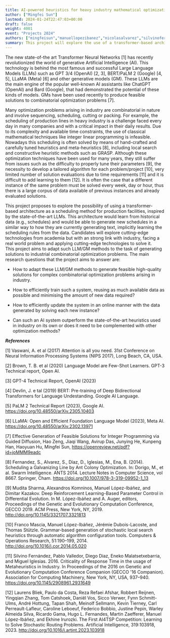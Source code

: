 ```yaml
---
title: AI-powered heuristics for heavy industry mathematical optimization
author: ["Mingfei Sun"]
lastmod: 2024-01-24T22:47:03+00:00
draft: false
weight: 4001
event: "Projects 2024"
authors: ["mingfeisun","manuellopezibanez","nicolasalvarez","silvinofernandez"]
summary: This project will explore the use of a transformer-based architecture, inspired by state-of-the-art LLMs, as a scheduling method for industrial production facilities. This architecture would learn from historical data and generate new schedules in a similar way to how they generate text, implicitly learning the scheduling rules from the data. This approach will be an alternative (or complement) optimization meta-heuristics. This project will explore cutting-edge technologies from academia but with an strong link with industry.
---
```


The new state-of-the art Transformer Neural Networks [1] has recently revolutionized the world of generative Artificial Intelligence (AI). This technology is behind the most famous and successful Large Language Models (LLMs) such as GPT 3/4 (OpenAI) [2, 3], BERT/PaLM 2 (Google) [4, 5], LLaMA (Meta) [6] and other generative models (GM). These LLMs are the main engine of the popular well-known AI assistants like ChatGPT (OpenAI) and Bard (Google), that had demonstrated the potential of these kinds of models. GMs have been used recently to produce feasible solutions to combinatorial optimization problems [7].

Many optimization problems arising in industry are combinatorial in nature and involve sequencing, scheduling, cutting or packing. For example, the scheduling of production lines in heavy industry is a challenge faced every day in many companies and with a critical impact in their daily results.  Due to its complexity and available time constraints, the use of classical mathematical techniques like integer linear programming is infeasible.  Nowadays this scheduling is often solved by means of hand-crafted and carefully tuned heuristics and meta-heuristics [8], including local search and constructive heuristic methods such as GRASP. Although these optimization techniques have been used for many years, they still suffer from issues such as the difficulty to properly tune their parameters [9], the necessity to develop a tailored algorithm for each problem/project [10], very limited number of solution evaluations due to time requirements [11] and it is difficult to add learning to them [12]. It is often the case that a different instance of the same problem must be solved every week, day or hour, thus there is a large corpus of data available of previous instances and already evaluated solutions. 

This project proposes to explore the possibility of using a transformer-based architecture as a scheduling method for production facilities, inspired by the state-of-the-art LLMs. This architecture would learn from historical data (e.g., schedules) and would be able to generate new schedules in a similar way to how they are currently generating text, implicitly learning the scheduling rules from the data. Candidates will explore cutting-edge technologies from academia but with an strong link with industry, facing a real world problem and applying cutting-edge technologies to solve it.  
This project aims to adapt such LLM/GM methods to the task of generating solutions to industrial combinatorial optimization problems. The main research questions that the project aims to answer are:
 
* How to adapt these LLM/GM methods to generate feasible high-quality solutions for complex combinatorial optimization problems arising in industry.

* How to efficiently train such a system, reusing as much available data as possible and minimising the amount of new data required?

* How to efficiently update the system in an online manner with the data generated by solving each new instance?

* Can such an AI system outperform the state-of-the-art heuristics used in industry on its own or does it need to be complemented with other optimization methods?


***References***

[1] Vaswani, A. et al (2017) Attention is all you need. 31st Conference on Neural Information Processing Systems (NIPS 2017), Long Beach, CA, USA.

[2] Brown, T. B. et al (2020) Language Model are Few-Shot Learners. GPT-3 Technical report, Open AI.

[3] GPT-4 Technical Report, OpenAI (2023)

[4] Devlin, J. e tal (2019) BERT: Pre-training of Deep Bidirectional Transformers for Language Undestanding. Google AI Language.

[5] PaLM 2 Technical Report (2023), Google AI. https://doi.org/10.48550/arXiv.2305.10403

[6] LLaMA: Open and Efficient Foundation Language Model (2023), Meta AI. https://doi.org/10.48550/arXiv.2302.13971

[7] Effective Generation of Feasible Solutions for Integer Programming via Guided Diffusion, Hao Zeng, Jiaqi Wang, Avirup Das, Junying He, Kunpeng Han, Haoyuan Hu, Mingfei Sun, https://openreview.net/pdf?id=joMMM9eadc

[8] Fernandez, S., Alvarez, S., Díaz, D., Iglesias, M., Ena, B. (2014). Scheduling a Galvanizing Line by Ant Colony Optimization. In: Dorigo, M., et al. Swarm Intelligence. ANTS 2014. Lecture Notes in Computer Science, vol 8667. Springer, Cham. https://doi.org/10.1007/978-3-319-09952-1_13

[9]  Mudita Sharma, Alexandros Komninos, Manuel López-Ibáñez, and Dimitar Kazakov. Deep Reinforcement Learning-Based Parameter Control in Differential Evolution. In M. López-Ibáñez and A. Auger, editors, Proceedings of the Genetic and Evolutionary Computation Conference, GECCO 2019. ACM Press, New York, NY, 2019. http://doi.org/10.1145/3321707.3321813 

[10] Franco Mascia, Manuel López-Ibáñez, Jérémie Dubois-Lacoste, and Thomas Stützle. Grammar-based generation of stochastic local search heuristics through automatic algorithm configuration tools. Computers & Operations Research, 51:190–199, 2014.
http://doi.org/10.1016/j.cor.2014.05.020

[11] Silvino Fernández, Pablo Valledor, Diego Diaz, Eneko Malatsetxebarria, and Miguel Iglesias. 2016. Criticality of Response Time in the usage of Metaheuristics in Industry. In Proceedings of the 2016 on Genetic and Evolutionary Computation Conference Companion (GECCO '16 Companion). Association for Computing Machinery, New York, NY, USA, 937–940. https://doi.org/10.1145/2908961.2931649

[12] Laurens Bliek, Paulo da Costa, Reza Refaei Afshar, Robbert Reijnen, Yingqian Zhang, Tom Catshoek, Daniël Vos, Sicco Verwer, Fynn Schmitt-Ulms, André Hottung, Tapan Shah, Meinolf Sellmann, Kevin Tierney, Carl Perreault-Lafleur, Caroline Leboeuf, Federico Bobbio, Justine Pepin, Warley Almeida Silva, Ricardo Gama, Hugo L. Fernandes, Martin Zaefferer, Manuel López-Ibáñez, and Ekhine Irurozki. The First AI4TSP Competition: Learning to Solve Stochastic Routing Problems. Artificial Intelligence, 319:103918, 2023.
http://doi.org/10.1016/j.artint.2023.103918 
